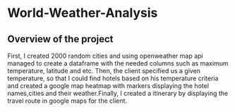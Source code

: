 # World-Weather-Analysis

## Overview of the project

First, I created 2000 random cities and using openweather map api managed to create a dataframe with the needed columns such as maximum temperature, latitude and etc. Then, the client specified us a given temperature, so that I could find hotels based on his temperature criteria and created a google map heatmap with markers displaying the hotel names,cities and their weather.Finally, I created a itinerary by displaying the travel route in google maps for the client.
